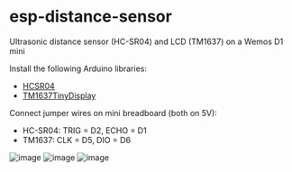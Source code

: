 # esp-distance-sensor
Ultrasonic distance sensor (HC-SR04) and LCD (TM1637) on a Wemos D1 mini

Install the following Arduino libraries:
- [HCSR04](https://github.com/Martinsos/arduino-lib-hc-sr04)
- [TM1637TinyDisplay](https://github.com/jasonacox/TM1637TinyDisplay)

Connect jumper wires on mini breadboard (both on 5V):
- HC-SR04: TRIG = D2, ECHO = D1
- TM1637: CLK = D5, DIO = D6

![image](https://user-images.githubusercontent.com/493741/158905022-e630a85b-c96c-48a4-bf7e-05835f2802c3.png)
![image](https://user-images.githubusercontent.com/493741/158905070-fe12307f-c9b0-4e82-b145-227535b9ba78.png)
![image](https://user-images.githubusercontent.com/493741/158905214-a718f023-bf45-4fd8-b416-b4149c7270d2.png)
